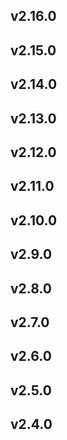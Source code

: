 ## v2.16.0
## v2.15.0
## v2.14.0
## v2.13.0
## v2.12.0
## v2.11.0
## v2.10.0
## v2.9.0
## v2.8.0
## v2.7.0
## v2.6.0
## v2.5.0
## v2.4.0
